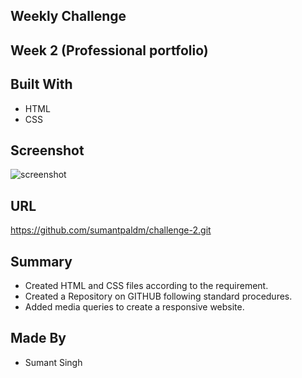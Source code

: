 
## Weekly Challenge

## Week 2 (Professional portfolio)

## Built With
* HTML
* CSS
## Screenshot

![screenshot](./assets)

## URL
https://github.com/sumantpaldm/challenge-2.git

## Summary
* Created HTML and CSS files according to the requirement.
* Created a Repository on GITHUB following standard procedures.
* Added media queries to create a responsive website.
 
## Made By
* Sumant Singh

